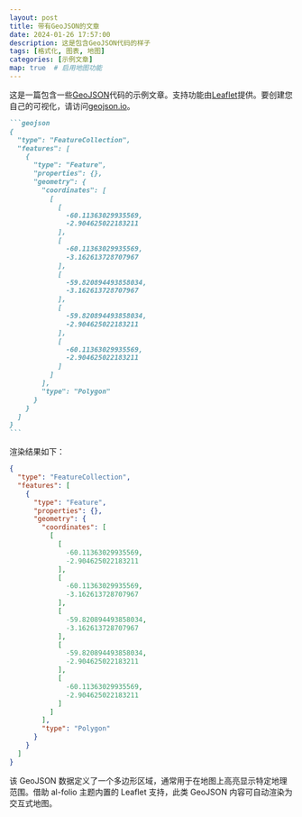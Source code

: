 ```yaml
---
layout: post
title: 带有GeoJSON的文章
date: 2024-01-26 17:57:00
description: 这是包含GeoJSON代码的样子
tags: [格式化, 图表, 地图]
categories: [示例文章]
map: true  # 启用地图功能
---
```


这是一篇包含一些[GeoJSON](https://geojson.org/)代码的示例文章。支持功能由[Leaflet](https://leafletjs.com/)提供。要创建您自己的可视化，请访问[geojson.io](https://geojson.io/)。

````markdown
```geojson
{
  "type": "FeatureCollection",
  "features": [
    {
      "type": "Feature",
      "properties": {},
      "geometry": {
        "coordinates": [
          [
            [
              -60.11363029935569,
              -2.904625022183211
            ],
            [
              -60.11363029935569,
              -3.162613728707967
            ],
            [
              -59.820894493858034,
              -3.162613728707967
            ],
            [
              -59.820894493858034,
              -2.904625022183211
            ],
            [
              -60.11363029935569,
              -2.904625022183211
            ]
          ]
        ],
        "type": "Polygon"
      }
    }
  ]
}
```
````

渲染结果如下：

```geojson
{
  "type": "FeatureCollection",
  "features": [
    {
      "type": "Feature",
      "properties": {},
      "geometry": {
        "coordinates": [
          [
            [
              -60.11363029935569,
              -2.904625022183211
            ],
            [
              -60.11363029935569,
              -3.162613728707967
            ],
            [
              -59.820894493858034,
              -3.162613728707967
            ],
            [
              -59.820894493858034,
              -2.904625022183211
            ],
            [
              -60.11363029935569,
              -2.904625022183211
            ]
          ]
        ],
        "type": "Polygon"
      }
    }
  ]
}
```
该 GeoJSON 数据定义了一个多边形区域，通常用于在地图上高亮显示特定地理范围。借助 al-folio 主题内置的 Leaflet 支持，此类 GeoJSON 内容可自动渲染为交互式地图。
